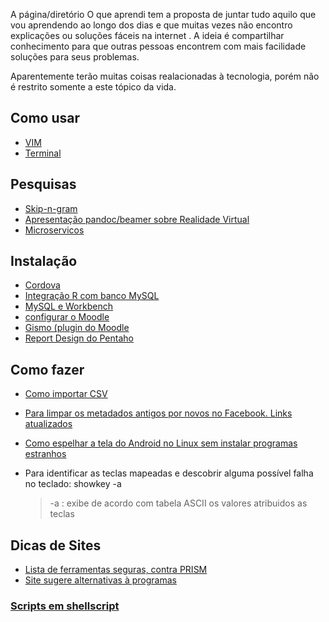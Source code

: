 A página/diretório O que aprendi tem a proposta de juntar tudo aquilo que vou aprendendo ao longo
dos dias e que muitas vezes não encontro explicações ou soluções fáceis na internet . A ideia é
compartilhar conhecimento para que outras pessoas encontrem com mais facilidade soluções para seus
problemas.

Aparentemente terão muitas coisas realacionadas à tecnologia, porém não é restrito somente a este
tópico da vida.

## Como usar ##

- [VIM](vim.md)
- [Terminal](linux.md)

## Pesquisas ##

- [Skip-n-gram](https://github.com/giuliana-marquesi/skip_n_gram/blob/master/readme.md)
- [Apresentação pandoc/beamer sobre Realidade Virtual](rv/index.md)
- [Microservicos](microservicos.md)

## Instalação ##

- [Cordova](https://github.com/ViniciusBaptista/appeso/wiki/Cordova)
- [Integração R com banco MySQL](integracaoRMySQL.md)
- [MySQL e Workbench](mySQLWorkbench.md)
- [configurar o Moodle](moodle.md)
- [Gismo (plugin do Moodle](gismo.md)
- [Report Design do Pentaho](report-design-pentaho.md)

## Como fazer ##

- [Como importar CSV](diario/290917/como-importar-csv.md)
- [Para limpar os metadados antigos por novos no Facebook. Links atualizados](https://developers.facebook.com/tools/debug)
- [Como espelhar a tela do Android no Linux sem instalar programas
  estranhos](http://www.madrugueds.com.br/2017/10/espelhar-tela-do-android-no-linux-pelo.html)
- Para identificar as teclas mapeadas e descobrir alguma possível falha no teclado:
	showkey -a

	> -a : exibe de acordo com tabela ASCII os valores atribuidos as teclas

## Dicas de Sites ##

- [Lista de ferramentas seguras, contra PRISM](https://prism-break.org/pt/)
- [Site sugere alternativas à programas](https://alternativeto.net/)

	
### [Scripts em shellscript](https://github.com/giuliana-marquesi/scripts) ###
